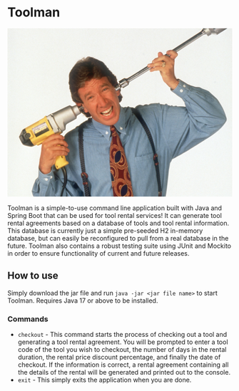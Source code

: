 # Toolman

![Tim "The Toolman" Taylor](./cover-image.png)

Toolman is a simple-to-use command line application built with Java and Spring Boot that can be used for tool rental services! It can generate tool rental agreements based on a database of tools and tool rental information. This database is currently just a simple pre-seeded H2 in-memory database, but can easily be reconfigured to pull from a real database in the future. Toolman also contains a robust testing suite using JUnit and Mockito in order to ensure functionality of current and future releases.

## How to use
Simply download the jar file and run `java -jar <jar file name>` to start Toolman. Requires Java 17 or above to be installed.

### Commands
 - `checkout` - This command starts the process of checking out a tool and generating a tool rental agreement. You will be prompted to enter a tool code of the tool you wish to checkout, the number of days in the rental duration, the rental price discount percentage, and finally the date of checkout. If the information is correct, a rental agreement containing all the details of the rental will be generated and printed out to the console.
 - `exit` - This simply exits the application when you are done.
